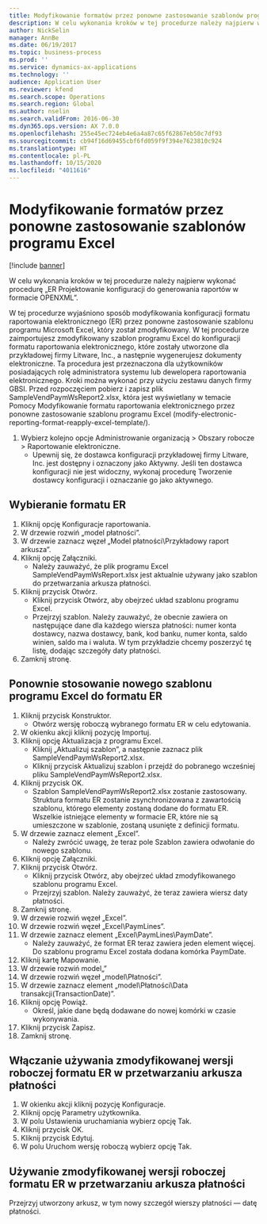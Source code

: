 ```yaml
---
title: Modyfikowanie formatów przez ponowne zastosowanie szablonów programu Excel
description: W celu wykonania kroków w tej procedurze należy najpierw wykonać procedurę „ER Projektowanie konfiguracji do generowania raportów w formacie OPENXML”.
author: NickSelin
manager: AnnBe
ms.date: 06/19/2017
ms.topic: business-process
ms.prod: ''
ms.service: dynamics-ax-applications
ms.technology: ''
audience: Application User
ms.reviewer: kfend
ms.search.scope: Operations
ms.search.region: Global
ms.author: nselin
ms.search.validFrom: 2016-06-30
ms.dyn365.ops.version: AX 7.0.0
ms.openlocfilehash: 255e45ec724eb4e6a4a87c65f62867eb50c7df93
ms.sourcegitcommit: cb94f16d69455cbf6fd059f9f394e7623810c924
ms.translationtype: HT
ms.contentlocale: pl-PL
ms.lasthandoff: 10/15/2020
ms.locfileid: "4011616"
---
```

# <a name="modify-formats-by-reapplying-excel-templates"></a>Modyfikowanie formatów przez ponowne zastosowanie szablonów programu Excel

[!include [banner](../../includes/banner.md)]

W celu wykonania kroków w tej procedurze należy najpierw wykonać procedurę „ER Projektowanie konfiguracji do generowania raportów w formacie OPENXML”.

W tej procedurze wyjaśniono sposób modyfikowania konfiguracji formatu raportowania elektronicznego (ER) przez ponowne zastosowanie szablonu programu Microsoft Excel, który został zmodyfikowany. W tej procedurze zaimportujesz zmodyfikowany szablon programu Excel do konfiguracji formatu raportowania elektronicznego, które zostały utworzone dla przykładowej firmy Litware, Inc., a następnie wygenerujesz dokumenty elektroniczne. Ta procedura jest przeznaczona dla użytkowników posiadających rolę administratora systemu lub dewelopera raportowania elektronicznego. Kroki można wykonać przy użyciu zestawu danych firmy GBSI. Przed rozpoczęciem pobierz i zapisz plik SampleVendPaymWsReport2.xlsx, która jest wyświetlany w temacie Pomocy Modyfikowanie formatu raportowania elektronicznego przez ponowne zastosowanie szablonu programu Excel (modify-electronic-reporting-format-reapply-excel-template/).

1. Wybierz kolejno opcje Administrowanie organizacją > Obszary robocze > Raportowanie elektroniczne.
    * Upewnij się, że dostawca konfiguracji przykładowej firmy Litware, Inc. jest dostępny i oznaczony jako Aktywny. Jeśli ten dostawca konfiguracji nie jest widoczny, wykonaj procedurę Tworzenie dostawcy konfiguracji i oznaczanie go jako aktywnego.  

## <a name="select-the-er-format"></a>Wybieranie formatu ER
1. Kliknij opcję Konfiguracje raportowania.
2. W drzewie rozwiń „model płatności”.
3. W drzewie zaznacz węzeł „Model płatności\Przykładowy raport arkusza”.
4. Kliknij opcję Załączniki.
    * Należy zauważyć, że plik programu Excel SampleVendPaymWsReport.xlsx jest aktualnie używany jako szablon do przetwarzania arkusza płatności.   
5. Kliknij przycisk Otwórz.
    * Kliknij przycisk Otwórz, aby obejrzeć układ szablonu programu Excel.  
    * Przejrzyj szablon. Należy zauważyć, że obecnie zawiera on następujące dane dla każdego wiersza płatności: numer konta dostawcy, nazwa dostawcy, bank, kod banku, numer konta, saldo winien, saldo ma i waluta. W tym przykładzie chcemy poszerzyć tę listę, dodając szczegóły daty płatności.   
6. Zamknij stronę.

## <a name="reapply-a-new-excel-template-to-er-format"></a>Ponownie stosowanie nowego szablonu programu Excel do formatu ER
1. Kliknij przycisk Konstruktor.
    * Otwórz wersję roboczą wybranego formatu ER w celu edytowania.  
2. W okienku akcji kliknij pozycję Importuj.
3. Kliknij opcję Aktualizacja z programu Excel.
    * Kliknij „Aktualizuj szablon”, a następnie zaznacz plik SampleVendPaymWsReport2.xlsx.  
    * Kliknij przycisk Aktualizuj szablon i przejdź do pobranego wcześniej pliku SampleVendPaymWsReport2.xlsx.  
4. Kliknij przycisk OK.
    * Szablon SampleVendPaymWsReport2.xlsx zostanie zastosowany. Struktura formatu ER zostanie zsynchronizowana z zawartością szablonu, którego elementy zostaną dodane do formatu ER. Wszelkie istniejące elementy w formacie ER, które nie są umieszczone w szablonie, zostaną usunięte z definicji formatu.  
5. W drzewie zaznacz element „Excel”.
    * Należy zwrócić uwagę, że teraz pole Szablon zawiera odwołanie do nowego szablonu.   
6. Kliknij opcję Załączniki.
7. Kliknij przycisk Otwórz.
    * Kliknij przycisk Otwórz, aby obejrzeć układ zmodyfikowanego szablonu programu Excel.  
    * Przejrzyj szablon. Należy zauważyć, że teraz zawiera wiersz daty płatności.   
8. Zamknij stronę.
9. W drzewie rozwiń węzeł „Excel”.
10. W drzewie rozwiń węzeł „Excel\PaymLines”.
11. W drzewie zaznacz element „Excel\PaymLines\PaymDate”.
    * Należy zauważyć, że format ER teraz zawiera jeden element więcej. Do szablonu programu Excel została dodana komórka PaymDate.  
12. Kliknij kartę Mapowanie.
13. W drzewie rozwiń model„”
14. W drzewie rozwiń węzeł „model\Płatności”.
15. W drzewie zaznacz element „model\Płatności\Data transakcji(TransactionDate)”.
16. Kliknij opcję Powiąż.
    * Określ, jakie dane będą dodawane do nowej komórki w czasie wykonywania.  
17. Kliknij przycisk Zapisz.
18. Zamknij stronę.

## <a name="enable-the-modified-draft-version-of-the-er-format-for-use-in-payment-journal-processing"></a>Włączanie używania zmodyfikowanej wersji roboczej formatu ER w przetwarzaniu arkusza płatności
1. W okienku akcji kliknij pozycję Konfiguracje.
2. Kliknij opcję Parametry użytkownika.
3. W polu Ustawienia uruchamiania wybierz opcję Tak.
4. Kliknij przycisk OK.
5. Kliknij przycisk Edytuj.
6. W polu Uruchom wersję roboczą wybierz opcję Tak.

## <a name="use-the-modified-draft-version-of-the-er-format-for-payment-journal-processing"></a>Używanie zmodyfikowanej wersji roboczej formatu ER w przetwarzaniu arkusza płatności

Przejrzyj utworzony arkusz, w tym nowy szczegół wierszy płatności — datę płatności.  
